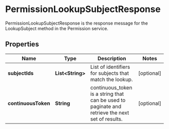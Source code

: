

# PermissionLookupSubjectResponse

PermissionLookupSubjectResponse is the response message for the LookupSubject method in the Permission service.

## Properties

| Name | Type | Description | Notes |
|------------ | ------------- | ------------- | -------------|
|**subjectIds** | **List&lt;String&gt;** | List of identifiers for subjects that match the lookup. |  [optional] |
|**continuousToken** | **String** | continuous_token is a string that can be used to paginate and retrieve the next set of results. |  [optional] |



